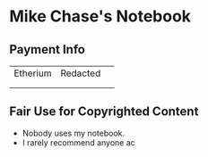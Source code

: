 # Mike Chase's Notebook

## Payment Info

|          |          |   |
| -------- | -------- | - |
| Etherium | Redacted |   |
|          |          |   |
|          |          |   |

## Fair Use for Copyrighted Content

* Nobody uses my notebook.
* I rarely recommend anyone ac
